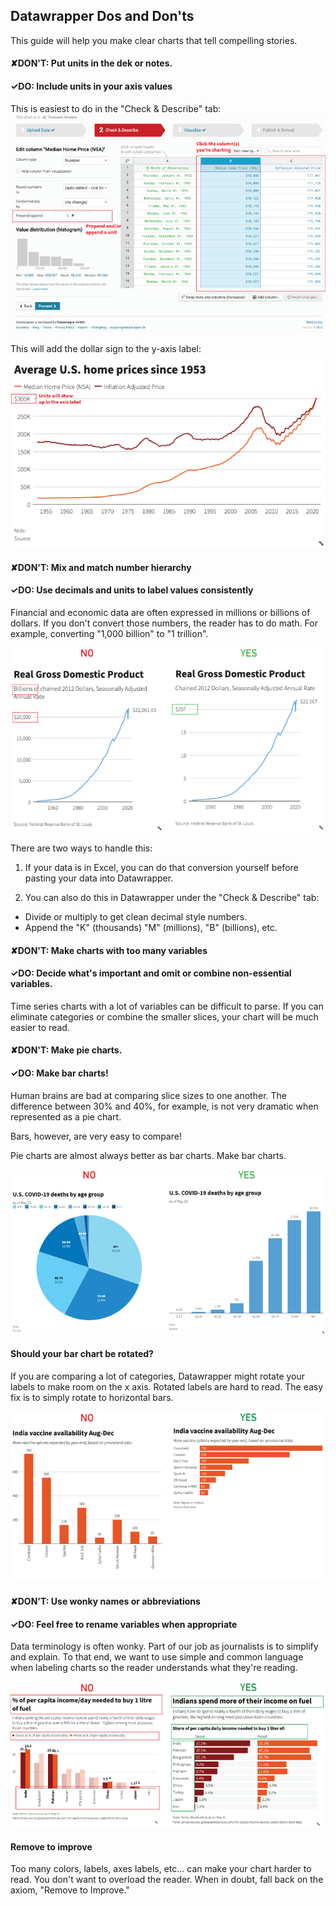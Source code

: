 ## Datawrapper Dos and Don'ts

This guide will help you make clear charts that tell compelling stories.

#### ✘DON'T: Put units in the dek or notes.
#### ✓DO: Include units in your axis values

This is easiest to do in the "Check & Describe" tab:
![](https://raw.githubusercontent.com/reuters-graphics/newsroom-datawrapper-guide/gh-pages/.github/images/units.png?v=4)

This will add the dollar sign to the y-axis label:
![](https://raw.githubusercontent.com/reuters-graphics/newsroom-datawrapper-guide/gh-pages/.github/images/units-chart.png?v=4)

#### ✘DON'T: Mix and match number hierarchy
#### ✓DO: Use decimals and units to label values consistently

Financial and economic data are often expressed in millions or billions of dollars. If you don't convert those numbers, the reader has to do math. For example, converting "1,000 billion" to "1 trillion".

![](https://raw.githubusercontent.com/reuters-graphics/newsroom-datawrapper-guide/gh-pages/.github/images/hierarchy.png?v=4)

There are two ways to handle this:

1) If your data is in Excel, you can do that conversion yourself before pasting your data into Datawrapper.

2) You can also do this in Datawrapper under the "Check & Describe" tab:
* Divide or multiply to get clean decimal style numbers.
* Append the "K" (thousands) "M" (millions), "B" (billions), etc.

#### ✘DON'T: Make charts with too many variables
#### ✓DO: Decide what's important and omit or combine non-essential variables.

Time series charts with a lot of variables can be difficult to parse. If you can eliminate categories or combine the smaller slices, your chart will be much easier to read.

#### ✘DON'T: Make pie charts.
#### ✓DO: Make bar charts!

Human brains are bad at comparing slice sizes to one another. The difference between 30% and 40%, for example, is not very dramatic when represented as a pie chart.

Bars, however, are very easy to compare!

Pie charts are almost always better as bar charts. Make bar charts.

![](https://raw.githubusercontent.com/reuters-graphics/newsroom-datawrapper-guide/gh-pages/.github/images/pie-charts.png?v=4)

#### Should your bar chart be rotated?

If you are comparing a lot of categories, Datawrapper might rotate your labels to make room on the x axis. Rotated labels are hard to read. The easy fix is to simply rotate to horizontal bars.

![](https://raw.githubusercontent.com/reuters-graphics/newsroom-datawrapper-guide/gh-pages/.github/images/horiz-bars.png?v=4)

#### ✘DON'T: Use wonky names or abbreviations
#### ✓DO: Feel free to rename variables when appropriate

Data terminology is often wonky. Part of our job as journalists is to simplify and explain. To that end, we want to use simple and common language when labeling charts so the reader understands what they're reading.

![](https://raw.githubusercontent.com/reuters-graphics/newsroom-datawrapper-guide/gh-pages/.github/images/language.png?v=4)


#### Remove to improve

Too many colors, labels, axes labels, etc... can make your chart harder to read. You don't want to overload the reader. When in doubt, fall back on the axiom, "Remove to Improve."



